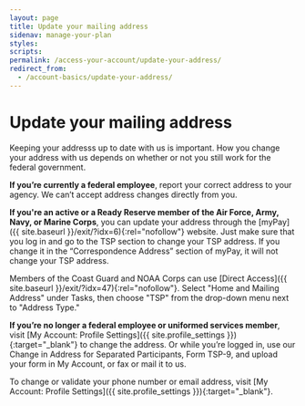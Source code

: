 ```yaml
---
layout: page
title: Update your mailing address
sidenav: manage-your-plan
styles:
scripts:
permalink: /access-your-account/update-your-address/
redirect_from:
  - /account-basics/update-your-address/
---
```

# Update your mailing address

Keeping your addresss up to date with us is important. How you change your address with us depends on whether or not you still work for the federal government.

**If you’re currently a federal employee**, report your correct address to your agency. We can’t accept address changes directly from you.

**If you're an active or a Ready Reserve member of the Air Force, Army, Navy, or Marine Corps**, you can update your address through the [myPay]({{ site.baseurl }}/exit/?idx=6){:rel="nofollow"} website. Just make sure that you log in and go to the TSP section to change your TSP address. If you change it in the “Correspondence Address” section of myPay, it will not change your TSP address.

Members of the Coast Guard and NOAA Corps can use [Direct Access]({{ site.baseurl }}/exit/?idx=47){:rel="nofollow"}. Select "Home and Mailing Address" under Tasks, then choose "TSP" from the drop-down menu next to "Address Type."

**If you’re no longer a federal employee or uniformed services member**, visit [My Account: Profile Settings]({{ site.profile_settings }}){:target="\_blank"} to change the address. Or while you’re logged in, use our Change in Address for Separated Participants, Form TSP-9, and upload your form in My Account, or fax or mail it to us.

To change or validate your phone number or email address, visit [My Account: Profile Settings]({{ site.profile_settings }}){:target="\_blank"}.
